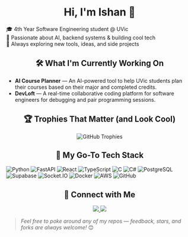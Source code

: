 
  <h1 align="center"> Hi, I'm Ishan 👋</h1>

🎓 4th Year Software Engineering student @ UVic  
🤖 Passionate about AI, backend systems & building cool tech  
🚀 Always exploring new tools, ideas, and side projects


<h2 align="center"> 🛠️ What I'm Currently Working On</h2>

- **AI Course Planner** — An AI-powered tool to help UVic students plan their courses based on their major and completed credits.  
- **DevLoft** — A real-time collaborative coding platform for software engineers for debugging and pair programming sessions.


<h2 align="center"> 🏆 Trophies That Matter (and Look Cool)</h2>
<p align="center">
  <img 
    src="https://github-profile-trophy.vercel.app/?username=xIshanSandhux&theme=tokyonight&column=5&margin-w=15&margin-h=15&title=-Stars,-Followers,-Reviews" 
    alt="GitHub Trophies"/>
</p>

<h2 align="center"> 🧰 My Go-To Tech Stack</h2>

![Python](https://img.shields.io/badge/-Python-3776AB?logo=python&logoColor=white&style=flat-square)
![FastAPI](https://img.shields.io/badge/-FastAPI-009688?logo=fastapi&logoColor=white&style=flat-square)
![React](https://img.shields.io/badge/-React-61DAFB?logo=react&logoColor=black&style=flat-square)
![TypeScript](https://img.shields.io/badge/-TypeScript-3178C6?logo=typescript&logoColor=white&style=flat-square)
![C](https://img.shields.io/badge/-C-00599C?logo=c&logoColor=white&style=flat-square)
![C#](https://img.shields.io/badge/-CSharp-239120?logo=csharp&logoColor=white&style=flat-square)
![PostgreSQL](https://img.shields.io/badge/-PostgreSQL-336791?logo=postgresql&logoColor=white&style=flat-square)
![Supabase](https://img.shields.io/badge/-Supabase-3ECF8E?logo=supabase&logoColor=white&style=flat-square)
![Socket.IO](https://img.shields.io/badge/-Socket.IO-010101?logo=socketdotio&logoColor=white&style=flat-square)
![Docker](https://img.shields.io/badge/-Docker-2496ED?logo=docker&logoColor=white&style=flat-square)
![AWS](https://img.shields.io/badge/-AWS-232F3E?logo=amazon-aws&logoColor=white&style=flat-square)
![GitHub](https://img.shields.io/badge/-GitHub-181717?logo=github&logoColor=white&style=flat-square)




<h2 align="center"> 🤝 Connect with Me</h2>

<p align="center">
  <a href="https://www.linkedin.com/in/ishan-sandhu3121/">
    <img src="https://img.shields.io/badge/LinkedIn-blue?style=flat&logo=linkedin"/>
  </a>
  <a href="mailto:itsishan022@gmail.com">
    <img src="https://img.shields.io/badge/Email-D14836?style=flat&logo=gmail&logoColor=white"/>
  </a>
</p>

>  _*Feel free to poke around any of my repos — feedback, stars, and forks are always welcome!*_ 😊




